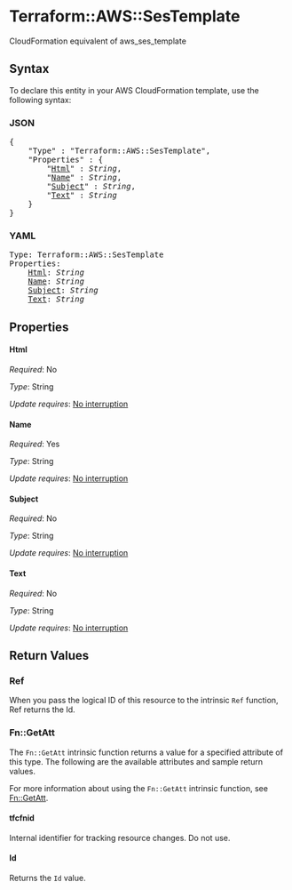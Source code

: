 # Terraform::AWS::SesTemplate

CloudFormation equivalent of aws_ses_template

## Syntax

To declare this entity in your AWS CloudFormation template, use the following syntax:

### JSON

<pre>
{
    "Type" : "Terraform::AWS::SesTemplate",
    "Properties" : {
        "<a href="#html" title="Html">Html</a>" : <i>String</i>,
        "<a href="#name" title="Name">Name</a>" : <i>String</i>,
        "<a href="#subject" title="Subject">Subject</a>" : <i>String</i>,
        "<a href="#text" title="Text">Text</a>" : <i>String</i>
    }
}
</pre>

### YAML

<pre>
Type: Terraform::AWS::SesTemplate
Properties:
    <a href="#html" title="Html">Html</a>: <i>String</i>
    <a href="#name" title="Name">Name</a>: <i>String</i>
    <a href="#subject" title="Subject">Subject</a>: <i>String</i>
    <a href="#text" title="Text">Text</a>: <i>String</i>
</pre>

## Properties

#### Html

_Required_: No

_Type_: String

_Update requires_: [No interruption](https://docs.aws.amazon.com/AWSCloudFormation/latest/UserGuide/using-cfn-updating-stacks-update-behaviors.html#update-no-interrupt)

#### Name

_Required_: Yes

_Type_: String

_Update requires_: [No interruption](https://docs.aws.amazon.com/AWSCloudFormation/latest/UserGuide/using-cfn-updating-stacks-update-behaviors.html#update-no-interrupt)

#### Subject

_Required_: No

_Type_: String

_Update requires_: [No interruption](https://docs.aws.amazon.com/AWSCloudFormation/latest/UserGuide/using-cfn-updating-stacks-update-behaviors.html#update-no-interrupt)

#### Text

_Required_: No

_Type_: String

_Update requires_: [No interruption](https://docs.aws.amazon.com/AWSCloudFormation/latest/UserGuide/using-cfn-updating-stacks-update-behaviors.html#update-no-interrupt)

## Return Values

### Ref

When you pass the logical ID of this resource to the intrinsic `Ref` function, Ref returns the Id.

### Fn::GetAtt

The `Fn::GetAtt` intrinsic function returns a value for a specified attribute of this type. The following are the available attributes and sample return values.

For more information about using the `Fn::GetAtt` intrinsic function, see [Fn::GetAtt](https://docs.aws.amazon.com/AWSCloudFormation/latest/UserGuide/intrinsic-function-reference-getatt.html).

#### tfcfnid

Internal identifier for tracking resource changes. Do not use.

#### Id

Returns the <code>Id</code> value.

